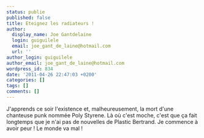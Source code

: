 ```yaml
---
status: publie
published: false
title: Eteignez les radiateurs !
author:
  display_name: Joe Gantdelaine
  login: guiguilele
  email: joe_gant_de_laine@hotmail.com
  url: ''
author_login: guiguilele
author_email: joe_gant_de_laine@hotmail.com
wordpress_id: 834
date: '2011-04-26 22:47:03 +0200'
categories: []
tags: []
comments: []
---
```

J'apprends ce soir l'existence et, malheureusement, la mort d'une chanteuse punk nommée Poly Styrene. Là où c'est moche, c'est que ça fait longtemps que je n'ai pas de nouvelles de Plastic Bertrand. Je commence à avoir peur ! Le monde va mal !
